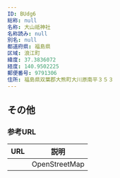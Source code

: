 ```yaml
---
ID: BUdg6
総称: null
名称: 大山祗神社
名称読み: null
別名: null
都道府県: 福島県
区域: 浪江町
緯度: 37.3836072
経度: 140.9502225
郵便番号: 9791306
住所: 福島県双葉郡大熊町大川原南平３５３
---
```


## その他

### 参考URL

| URL | 説明          |
| --- | ------------- |
|     | OpenStreetMap |
